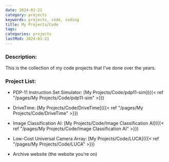 ```yaml
---
date: 2024-01-21
category: projects
keywords: projects, code, coding
title: My Projects/Code
tags:
categories: projects
lastMod: 2024-01-21
---
```

### Description:
This is the collection of my code projects that I've done over the years.

### Project List:

  + PDP-11 Instruction Set Simulator: [My Projects/Code/pdp11-sim]({{< ref "/pages/My Projects/Code/pdp11-sim" >}})

  + DriveTime: [My Projects/Code/DriveTime]({{< ref "/pages/My Projects/Code/DriveTime" >}})

  + Image Classification AI: [My Projects/Code/Image Classification AI]({{< ref "/pages/My Projects/Code/Image Classification AI" >}})

  + Low-Cost Universal Camera Array: [My Projects/Code/LUCA]({{< ref "/pages/My Projects/Code/LUCA" >}})

  + Archive website (the website you're on)
